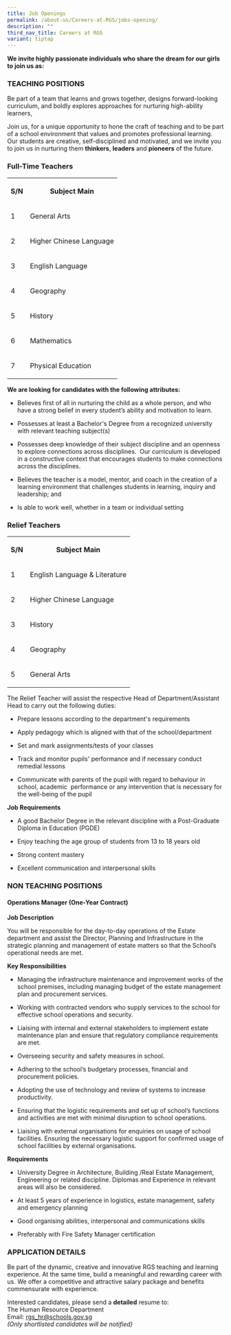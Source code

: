 ```yaml
---
title: Job Openings
permalink: /about-us/Careers-at-RGS/jobs-opening/
description: ""
third_nav_title: Careers at RGS
variant: tiptap
---
```

<p><strong>We invite highly passionate individuals who share the dream for our girls to join us as:</strong>
</p>
<h3><strong>TEACHING POSITIONS</strong></h3>
<p>Be part of a team that learns and grows together, designs forward-looking
curriculum, and boldly explores approaches for nurturing high-ability learners,</p>
<p>Join us, for a unique opportunity to hone the craft of teaching and to
be part of a school environment that values and promotes professional learning.
Our students are creative, self-disciplined and motivated, and we invite
you to join us in nurturing them <strong>thinkers</strong>, <strong>leaders</strong> and <strong>pioneers</strong> of
the future.</p>
<h3><strong>Full-Time Teachers</strong></h3>
<table style="minWidth: 50px">
<colgroup>
<col>
<col>
</colgroup>
<tbody>
<tr>
<th rowspan="1" colspan="1">
<p>S/N</p>
</th>
<th rowspan="1" colspan="1">
<p>Subject Main</p>
</th>
</tr>
<tr>
<td rowspan="1" colspan="1">
<p>1</p>
</td>
<td rowspan="1" colspan="1">
<p>General Arts</p>
</td>
</tr>
<tr>
<td rowspan="1" colspan="1">
<p>2</p>
</td>
<td rowspan="1" colspan="1">
<p>Higher Chinese Language</p>
</td>
</tr>
<tr>
<td rowspan="1" colspan="1">
<p>3</p>
</td>
<td rowspan="1" colspan="1">
<p>English Language</p>
</td>
</tr>
<tr>
<td rowspan="1" colspan="1">
<p>4</p>
</td>
<td rowspan="1" colspan="1">
<p>Geography</p>
</td>
</tr>
<tr>
<td rowspan="1" colspan="1">
<p>5</p>
</td>
<td rowspan="1" colspan="1">
<p>History</p>
</td>
</tr>
<tr>
<td rowspan="1" colspan="1">
<p>6</p>
</td>
<td rowspan="1" colspan="1">
<p>Mathematics</p>
</td>
</tr>
<tr>
<td rowspan="1" colspan="1">
<p>7</p>
</td>
<td rowspan="1" colspan="1">
<p>Physical Education</p>
</td>
</tr>
</tbody>
</table>
<p><strong>We are looking for candidates with the following attributes:</strong>
</p>
<ul>
<li>
<p>Believes first of all in nurturing the child as a whole person, and who
have a strong belief in every student’s ability and motivation to learn.
<br>
</p>
</li>
<li>
<p>Possesses at least a Bachelor's Degree from a recognized university with
relevant teaching subject(s)
<br>
</p>
</li>
<li>
<p>Possesses deep knowledge of their subject discipline and an openness to
explore connections across disciplines.&nbsp; Our curriculum is developed
in a constructive context that encourages students to make connections
across the disciplines.
<br>
</p>
</li>
<li>
<p>Believes the teacher is a model, mentor, and coach in the creation of
a learning environment that challenges students in learning, inquiry and
leadership; and
<br>
</p>
</li>
<li>
<p>Is able to work well, whether in a team or individual setting</p>
</li>
</ul>
<h3><strong>Relief Teachers</strong></h3>
<table style="minWidth: 50px">
<colgroup>
<col>
<col>
</colgroup>
<tbody>
<tr>
<th rowspan="1" colspan="1">
<p>S/N</p>
</th>
<th rowspan="1" colspan="1">
<p>Subject Main</p>
</th>
</tr>
<tr>
<td rowspan="1" colspan="1">
<p>1</p>
</td>
<td rowspan="1" colspan="1">
<p>English Language &amp; Literature</p>
</td>
</tr>
<tr>
<td rowspan="1" colspan="1">
<p>2</p>
</td>
<td rowspan="1" colspan="1">
<p>Higher Chinese Language</p>
</td>
</tr>
<tr>
<td rowspan="1" colspan="1">
<p>3</p>
</td>
<td rowspan="1" colspan="1">
<p>History</p>
</td>
</tr>
<tr>
<td rowspan="1" colspan="1">
<p>4</p>
</td>
<td rowspan="1" colspan="1">
<p>Geography</p>
</td>
</tr>
<tr>
<td rowspan="1" colspan="1">
<p>5</p>
</td>
<td rowspan="1" colspan="1">
<p>General Arts</p>
</td>
</tr>
</tbody>
</table>
<p>The Relief Teacher will assist the respective Head of Department/Assistant
Head to carry out the following duties:</p>
<ul data-tight="true" class="tight">
<li>
<p>Prepare lessons according to the department's requirements</p>
</li>
<li>
<p>Apply pedagogy which is aligned with that of the school/department</p>
</li>
<li>
<p>Set and mark assignments/tests of your classes</p>
</li>
<li>
<p>Track and monitor pupils' performance and if necessary conduct remedial
lessons&nbsp;</p>
</li>
<li>
<p>Communicate with parents of the pupil with regard to behaviour in school,
academic&nbsp; performance or any intervention that is necessary for the
well-being of the pupil</p>
</li>
</ul>
<p><strong>Job Requirements</strong>
</p>
<ul data-tight="true" class="tight">
<li>
<p>A good Bachelor Degree in the relevant discipline with a Post-Graduate
Diploma in Education (PGDE)</p>
</li>
<li>
<p>Enjoy teaching the age group of students from 13 to 18 years old</p>
</li>
<li>
<p>Strong content mastery</p>
</li>
<li>
<p>Excellent communication and interpersonal skills</p>
</li>
</ul>
<h3><strong>NON TEACHING POSITIONS</strong></h3>
<h4><strong>Operations Manager (One-Year Contract)</strong></h4>
<p><strong>Job Description</strong>
</p>
<p>You will be responsible for the day-to-day operations of the Estate department
and assist the Director, Planning and Infrastructure in the strategic planning
and management of estate matters so that the School’s operational needs
are met.</p>
<p><strong>Key Responsibilities</strong>
</p>
<ul data-tight="true" class="tight">
<li>
<p>Managing the infrastructure maintenance and improvement works of the school
premises, including managing budget of the estate management plan and procurement
services.</p>
</li>
<li>
<p>Working with contracted vendors who supply services to the school for
effective school operations and security.</p>
</li>
<li>
<p>Liaising with internal and external stakeholders to implement estate maintenance
plan and ensure that regulatory compliance requirements are met.</p>
</li>
<li>
<p>Overseeing security and safety measures in school.</p>
</li>
<li>
<p>Adhering to the school’s budgetary processes, financial and procurement
policies.</p>
</li>
<li>
<p>Adopting the use of technology and review of systems to increase productivity.</p>
</li>
<li>
<p>Ensuring that the logistic requirements and set up of school’s functions
and activities are met with minimal disruption to school operations.</p>
</li>
<li>
<p>Liaising with external organisations for enquiries on usage of school
facilities. Ensuring the necessary logistic support for confirmed usage
of school facilities by external organisations.</p>
</li>
</ul>
<p><strong>Requirements</strong>
</p>
<ul data-tight="true" class="tight">
<li>
<p>University Degree in Architecture, Building /Real Estate Management, Engineering
or related discipline. Diplomas and Experience in relevant areas will also
be considered.</p>
</li>
<li>
<p>At least 5 years of experience in logistics, estate management, safety
and emergency planning</p>
</li>
<li>
<p>Good organising abilities, interpersonal and communications skills</p>
</li>
<li>
<p>Preferably with Fire Safety Manager certification</p>
</li>
</ul>
<h3><strong>APPLICATION DETAILS</strong></h3>
<p>Be part of the dynamic, creative and innovative RGS teaching and learning
experience. At the same time, build a meaningful and rewarding career with
us. We offer a competitive and attractive salary package and benefits commensurate
with experience.</p>
<p>Interested candidates, please send a <strong>detailed</strong> resume to:
<br>The Human Resource Department
<br>Email:&nbsp;<a href="mailto:rgs_hr@schools.gov.sg" rel="noopener noreferrer nofollow" target="_blank">rgs_hr@schools.gov.sg</a> 
<br><em>(Only shortlisted candidates will be notified)</em>
</p>